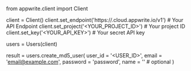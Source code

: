 from appwrite.client import Client

client = Client()
client.set_endpoint('https://<REGION>.cloud.appwrite.io/v1') # Your API Endpoint
client.set_project('<YOUR_PROJECT_ID>') # Your project ID
client.set_key('<YOUR_API_KEY>') # Your secret API key

users = Users(client)

result = users.create_md5_user(
    user_id = '<USER_ID>',
    email = 'email@example.com',
    password = 'password',
    name = '<NAME>' # optional
)
